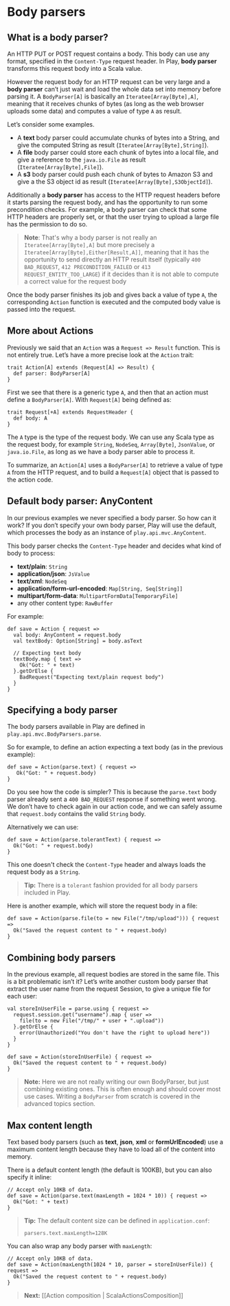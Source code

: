 # Body parsers

## What is a body parser?

An HTTP PUT or POST request contains a body. This body can use any format, specified in the `Content-Type` request header. In Play, **body parser** transforms this request body into a Scala value. 

However the request body for an HTTP request can be very large and a **body parser** can’t just wait and load the whole data set into memory before parsing it. A `BodyParser[A]` is basically an `Iteratee[Array[Byte],A]`, meaning that it receives chunks of bytes (as long as the web browser uploads some data) and computes a value of type `A` as result.

Let’s consider some examples.

- A **text** body parser could accumulate chunks of bytes into a String, and give the computed String as result (`Iteratee[Array[Byte],String]`).
- A **file** body parser could store each chunk of bytes into a local file, and give a reference to the `java.io.File` as result (`Iteratee[Array[Byte],File]`).
- A **s3** body parser could push each chunk of bytes to Amazon S3 and give a the S3 object id as result (`Iteratee[Array[Byte],S3ObjectId]`).

Additionally a **body parser** has access to the HTTP request headers before it starts parsing the request body, and has the opportunity to run some precondition checks. For example, a body parser can check that some HTTP headers are properly set, or that the user trying to upload a large file has the permission to do so.

> **Note**: That's why a body parser is not really an `Iteratee[Array[Byte],A]` but more precisely a `Iteratee[Array[Byte],Either[Result,A]]`, meaning that it has the opportunity to send directly an HTTP result itself (typically `400 BAD_REQUEST`, `412 PRECONDITION_FAILED` or `413 REQUEST_ENTITY_TOO_LARGE`) if it decides than it is not able to compute a correct value for the request body

Once the body parser finishes its job and gives back a value of type `A`, the corresponding `Action` function is executed and the computed body value is passed into the request.

## More about Actions

Previously we said that an `Action` was a `Request => Result` function. This is not entirely true. Let’s have a more precise look at the `Action` trait:

```
trait Action[A] extends (Request[A] => Result) {
  def parser: BodyParser[A]
}
```

First we see that there is a generic type `A`, and then that an action must define a `BodyParser[A]`. With `Request[A]` being defined as:

```
trait Request[+A] extends RequestHeader {
  def body: A
}
```

The `A` type is the type of the request body. We can use any Scala type as the request body, for example `String`, `NodeSeq`, `Array[Byte]`, `JsonValue`, or `java.io.File`, as long as we have a body parser able to process it.

To summarize, an `Action[A]` uses a `BodyParser[A]` to retrieve a value of type `A` from the HTTP request, and to build a `Request[A]` object that is passed to the action code. 

## Default body parser: AnyContent

In our previous examples we never specified a body parser. So how can it work? If you don’t specify your own body parser, Play will use the default, which processes the body as an instance of `play.api.mvc.AnyContent`.

This body parser checks the `Content-Type` header and decides what kind of body to process:

- **text/plain**: `String`
- **application/json**: `JsValue`
- **text/xml**: `NodeSeq`
- **application/form-url-encoded**: `Map[String, Seq[String]]`
- **multipart/form-data**: `MultipartFormData[TemporaryFile]`
- any other content type: `RawBuffer`

For example:

```
def save = Action { request =>
  val body: AnyContent = request.body
  val textBody: Option[String] = body.asText 
  
  // Expecting text body
  textBody.map { text =>
    Ok("Got: " + text)
  }.getOrElse {
    BadRequest("Expecting text/plain request body")  
  }
}
```

## Specifying a body parser

The body parsers available in Play are defined in `play.api.mvc.BodyParsers.parse`.

So for example, to define an action expecting a text body (as in the previous example):

```
def save = Action(parse.text) { request => 
   Ok("Got: " + request.body) 
} 
```

Do you see how the code is simpler? This is because the `parse.text` body parser already sent a `400 BAD_REQUEST` response if something went wrong. We don’t have to check again in our action code, and we can safely assume that `request.body` contains the valid `String` body.

Alternatively we can use:

```
def save = Action(parse.tolerantText) { request =>
  Ok("Got: " + request.body)
}
```

This one doesn't check the `Content-Type` header and always loads the request body as a `String`.

> **Tip:** There is a `tolerant` fashion provided for all body parsers included in Play.

Here is another example, which will store the request body in a file:

```
def save = Action(parse.file(to = new File("/tmp/upload"))) { request =>
  Ok("Saved the request content to " + request.body)
}
```

## Combining body parsers

In the previous example, all request bodies are stored in the same file. This is a bit problematic isn’t it? Let’s write another custom body parser that extract the user name from the request Session, to give a unique file for each user:

```
val storeInUserFile = parse.using { request =>
  request.session.get("username").map { user =>
    file(to = new File("/tmp/" + user + ".upload"))
  }.getOrElse {
    error(Unauthorized("You don't have the right to upload here"))
  }
}

def save = Action(storeInUserFile) { request =>
  Ok("Saved the request content to " + request.body)  
}

```

> **Note:** Here we are not really writing our own BodyParser, but just combining existing ones. This is often enough and should cover most use cases. Writing a `BodyParser` from scratch is covered in the advanced topics section.

## Max content length

Text based body parsers (such as **text**, **json**, **xml** or **formUrlEncoded**) use a maximum content length because they have to load all of the content into memory. 

There is a default content length (the default is 100KB), but you can also specify it inline:

```
// Accept only 10KB of data.
def save = Action(parse.text(maxLength = 1024 * 10)) { request =>
  Ok("Got: " + text)
}
```

> **Tip:** The default content size can be defined in `application.conf`:
> 
> `parsers.text.maxLength=128K`

You can also wrap any body parser with `maxLength`:

```
// Accept only 10KB of data.
def save = Action(maxLength(1024 * 10, parser = storeInUserFile)) { request =>
  Ok("Saved the request content to " + request.body)  
}
```

> **Next:** [[Action composition | ScalaActionsComposition]]